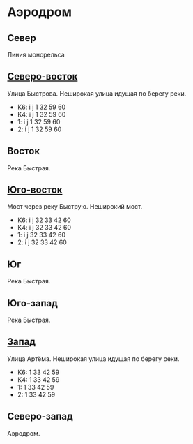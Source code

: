 # Аэродром

## Север

Линия монорельса

## [Северо-восток](./490130.md)

Улица Быстрова.
Неширокая улица идущая по берегу реки.

* K6:   i   j
        1   32  59  60
* K4:   i   j
        1   32  59  60
* 1:    i   j
        1   32  59  60
* 2:    i   j
        1   32  59  60

## Восток

Река Быстрая.

## [Юго-восток](./490170.md)

Мост через реку Быструю.
Неширокий мост.

* K6:   i   j
        32  33  42  60
* K4:   i   j
        32  33  42  60
* 1:    i   j
        32  33  42  60
* 2:    i   j
        32  33  42  60

## Юг

Река Быстрая.

## Юго-запад

Река Быстрая.

## [Запад](./450150.md)

Улица Артёма.
Неширокая улица идущая по берегу реки.

* K6:   1   33  42  59
* K4:   1   33  42  59
* 1:    1   33  42  59
* 2:    1   33  42  59

## Северо-запад

Аэродром.
